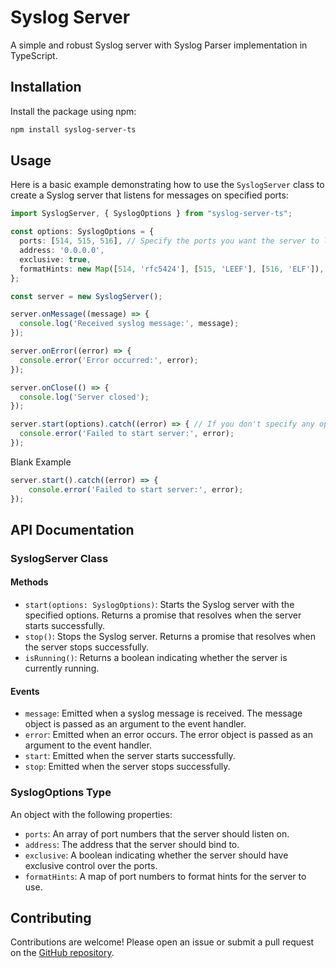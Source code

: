 # Syslog Server

A simple and robust Syslog server with Syslog Parser implementation in TypeScript.

## Installation

Install the package using npm:

```sh
npm install syslog-server-ts
```

## Usage

Here is a basic example demonstrating how to use the `SyslogServer` class to create a Syslog server that listens for messages on specified ports:

```typescript
import SyslogServer, { SyslogOptions } from "syslog-server-ts";

const options: SyslogOptions = {
  ports: [514, 515, 516], // Specify the ports you want the server to listen on
  address: '0.0.0.0',
  exclusive: true,
  formatHints: new Map([514, 'rfc5424'], [515, 'LEEF'], [516, 'ELF']),
};

const server = new SyslogServer();

server.onMessage((message) => {
  console.log('Received syslog message:', message);
});

server.onError((error) => {
  console.error('Error occurred:', error);
});

server.onClose(() => {
  console.log('Server closed');
});

server.start(options).catch((error) => { // If you don't specify any option and leave it as black, the server will listen on 514, 0.0.0.0 and exclusice
  console.error('Failed to start server:', error);
});
```

Blank Example
```typescript
server.start().catch((error) => { 
    console.error('Failed to start server:', error);
});

```

## API Documentation

### SyslogServer Class

#### Methods

- `start(options: SyslogOptions)`: Starts the Syslog server with the specified options. Returns a promise that resolves when the server starts successfully.
- `stop()`: Stops the Syslog server. Returns a promise that resolves when the server stops successfully.
- `isRunning()`: Returns a boolean indicating whether the server is currently running.

#### Events

- `message`: Emitted when a syslog message is received. The message object is passed as an argument to the event handler.
- `error`: Emitted when an error occurs. The error object is passed as an argument to the event handler.
- `start`: Emitted when the server starts successfully.
- `stop`: Emitted when the server stops successfully.

### SyslogOptions Type

An object with the following properties:

- `ports`: An array of port numbers that the server should listen on.
- `address`: The address that the server should bind to.
- `exclusive`: A boolean indicating whether the server should have exclusive control over the ports.
- `formatHints`: A map of port numbers to format hints for the server to use.

## Contributing

Contributions are welcome! Please open an issue or submit a pull request on the [GitHub repository](https://github.com/yourusername/syslog-server-ts).
